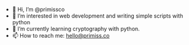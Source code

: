 - 👋 Hi, I’m @primissco
- 👀 I’m interested in web development and writing simple scripts with python
- 🌱 I’m currently learning cryptography with python.
- 📫 How to reach me: hello@primiss.co

<!---
primissco/primissco is a ✨ special ✨ repository because its `README.md` (this file) appears on your GitHub profile.
You can click the Preview link to take a look at your changes.
--->
